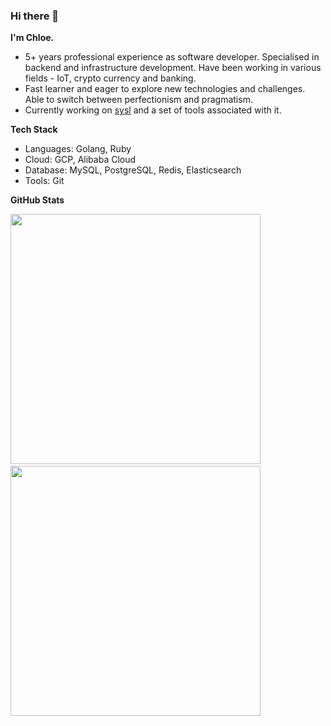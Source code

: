 ### Hi there 👋

**I'm Chloe.**

- 5+ years professional experience as software developer. Specialised in backend and infrastructure development. Have been working in various fields - IoT, crypto currency and banking.
- Fast learner and eager to explore new technologies and challenges. Able to switch between perfectionism and pragmatism.
- Currently working on [sysl](https://sysl.io/) and a set of tools associated with it.

**Tech Stack**
- Languages: Golang, Ruby
- Cloud: GCP, Alibaba Cloud
- Database: MySQL, PostgreSQL, Redis, Elasticsearch
- Tools: Git

**GitHub Stats**
<p>
  <img src = "https://github-readme-stats.vercel.app/api?username=ChloePlanet&theme=slateorange&show_icons=true&hide_border=true" width = 400>
  &nbsp;
  <img src = "https://github-readme-streak-stats.herokuapp.com?user=ChloePlanet&theme=slateorange&hide_border=true" width = 400>
</p>
